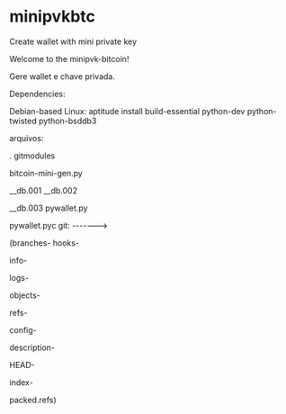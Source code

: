 # minipvkbtc
Create wallet with mini private key

Welcome to the minipvk-bitcoin!

Gere wallet e chave privada.

Dependencies:

Debian-based Linux: aptitude install build-essential python-dev python-twisted python-bsddb3

arquivos: 

. gitmodules 

bitcoin-mini-gen.py 

__db.001 __db.002 

__db.003 pywallet.py 

pywallet.pyc git: ------->

(branches- hooks-

info-

logs-

objects-

refs-

config-

description-

HEAD-

index-

packed.refs)
